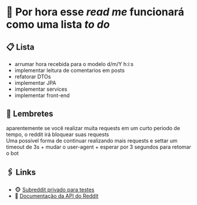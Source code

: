 <h1>&#128679; Por hora esse <i>read me</i> funcionará como uma lista <i>to do</i> </h1>

<h2>&#128203; Lista</h2>

<ul>
  <li>arrumar hora recebida para o modelo d/m/Y h:i:s</li>
  <li>implementar leitura de comentarios em posts </li>
  <li>refatorar DTOs</li>
  <li>implementar JPA</li>
  <li>implementar services</li>
  <li>implementar front-end</li>
</ul>
  
<h2>&#128276; Lembretes </h2>
<p> aparentemente se você realizar muita requests em um curto periodo de tempo, o reddit irá bloquear suas requests <br> Uma possivel forma de continuar realizando mais requests e settar um timeout de 3s + mudar o user-agent + esperar por 3 segundos para retomar o bot</p>

<h2>&#128391; Links</h2>

<ul>
  <li>
    &#128053;
    <a href="https://www.reddit.com/r/developerPeroNoMucho/" target="_blank">Subreddit privado para testes</a>
  </li>
  <li>
    &#128196;
    <a href="https://www.reddit.com/dev/api/" target="_blank">Documentação da API do Reddit</a>
  </li>
</ul>
